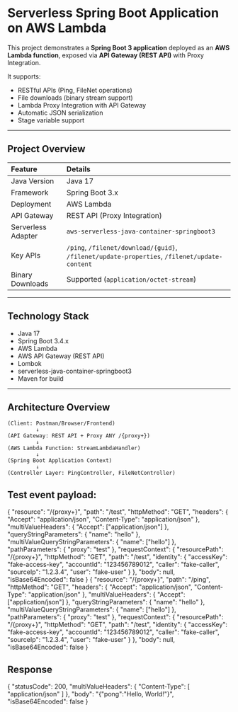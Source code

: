 # Serverless Spring Boot Application on AWS Lambda

This project demonstrates a **Spring Boot 3 application** deployed as an **AWS Lambda function**, exposed via **API Gateway (REST API)** with Proxy Integration.

It supports:
- RESTful APIs (Ping, FileNet operations)
- File downloads (binary stream support)
- Lambda Proxy Integration with API Gateway
- Automatic JSON serialization
- Stage variable support

---

## Project Overview

| Feature | Details |
|:--------|:--------|
| Java Version | Java 17 |
| Framework | Spring Boot 3.x |
| Deployment | AWS Lambda |
| API Gateway | REST API (Proxy Integration) |
| Serverless Adapter | `aws-serverless-java-container-springboot3` |
| Key APIs | `/ping`, `/filenet/download/{guid}`, `/filenet/update-properties`, `/filenet/update-content` |
| Binary Downloads | Supported (`application/octet-stream`) |

---

## Technology Stack

- Java 17
- Spring Boot 3.4.x
- AWS Lambda
- AWS API Gateway (REST API)
- Lombok
- serverless-java-container-springboot3
- Maven for build

---

## Architecture Overview

```text
(Client: Postman/Browser/Frontend)
         ↓
(API Gateway: REST API + Proxy ANY /{proxy+})
         ↓
(AWS Lambda Function: StreamLambdaHandler)
         ↓
(Spring Boot Application Context)
         ↓
(Controller Layer: PingController, FileNetController)
```


## Test event payload:
{
  "resource": "/{proxy+}",
  "path": "/test",
  "httpMethod": "GET",
  "headers": {
    "Accept": "application/json",
    "Content-Type": "application/json"
  },
  "multiValueHeaders": {
    "Accept": ["application/json"]
  },
  "queryStringParameters": {
    "name": "hello"
  },
  "multiValueQueryStringParameters": {
    "name": ["hello"]
  },
  "pathParameters": {
    "proxy": "test"
  },
  "requestContext": {
    "resourcePath": "/{proxy+}",
    "httpMethod": "GET",
    "path": "/test",
    "identity": {
      "accessKey": "fake-access-key",
      "accountId": "123456789012",
      "caller": "fake-caller",
      "sourceIp": "1.2.3.4",
      "user": "fake-user"
    }
  },
  "body": null,
  "isBase64Encoded": false
}
{
  "resource": "/{proxy+}",
  "path": "/ping",
  "httpMethod": "GET",
  "headers": {
    "Accept": "application/json",
    "Content-Type": "application/json"
  },
  "multiValueHeaders": {
    "Accept": ["application/json"]
  },
  "queryStringParameters": {
    "name": "hello"
  },
  "multiValueQueryStringParameters": {
    "name": ["hello"]
  },
  "pathParameters": {
    "proxy": "test"
  },
  "requestContext": {
    "resourcePath": "/{proxy+}",
    "httpMethod": "GET",
    "path": "/test",
    "identity": {
      "accessKey": "fake-access-key",
      "accountId": "123456789012",
      "caller": "fake-caller",
      "sourceIp": "1.2.3.4",
      "user": "fake-user"
    }
  },
  "body": null,
  "isBase64Encoded": false
}


## Response

{
  "statusCode": 200,
  "multiValueHeaders": {
    "Content-Type": [
      "application/json"
    ]
  },
  "body": "{\"pong\":\"Hello, World!\"}",
  "isBase64Encoded": false
}